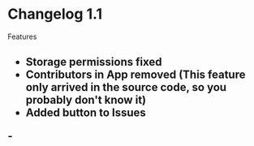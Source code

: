 # Changelog 1.1
<p>Features</p>
<h2 1.1 2024/04/13</h2>
<ul>
<li>Storage permissions fixed</li>
<li>Contributors in App removed (This feature only arrived in the source code, so you probably don't know it) </li>
<li>Added button to Issues</li>
</ul>-